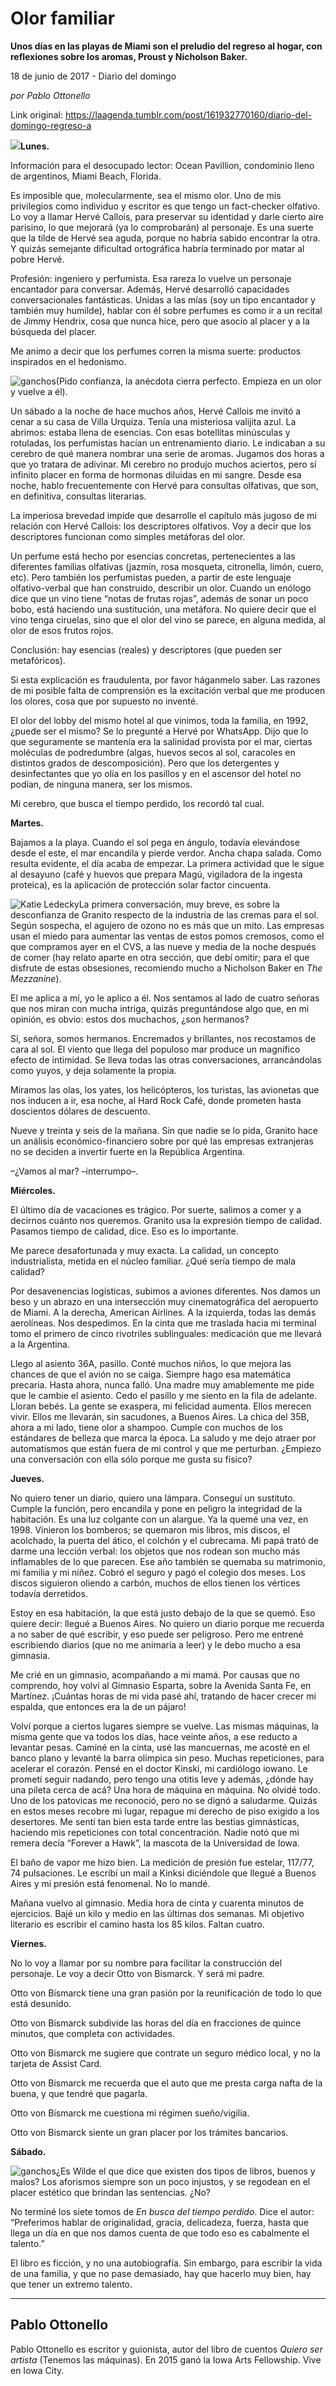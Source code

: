 # Olor familiar

**Unos días en las playas de Miami son el preludio del regreso al hogar, con reflexiones sobre los aromas, Proust y Nicholson Baker.**

18 de junio de 2017 - Diario del domingo

_por Pablo Ottonello_

Link original: https://laagenda.tumblr.com/post/161932770160/diario-del-domingo-regreso-a

![](https://64.media.tumblr.com/b1b11677e318cf276352f3f04e1d7e5b/tumblr_inline_pk1kzhd64f1t6q87u_500.jpg)**Lunes.**

Información para el desocupado lector: Ocean Pavillion, condominio lleno de argentinos, Miami Beach, Florida. 

Es imposible que, molecularmente, sea el mismo olor. Uno de mis privilegios como individuo y escritor es que tengo un fact-checker olfativo. Lo voy a llamar Hervé Callois, para preservar su identidad y darle cierto aire parisino, lo que mejorará (ya lo comprobarán) al personaje. Es una suerte que la tilde de Hervé sea aguda, porque no habría sabido encontrar la otra. Y quizás semejante dificultad ortográfica habría terminado por matar al pobre Hervé. 

Profesión: ingeniero y perfumista. Esa rareza lo vuelve un personaje encantador para conversar. Además, Hervé desarrolló capacidades conversacionales fantásticas. Unidas a las mías (soy un tipo encantador y también muy humilde), hablar con él sobre perfumes es como ir a un recital de Jimmy Hendrix, cosa que nunca hice, pero que asocio al placer y a la búsqueda del placer. 

Me animo a decir que los perfumes corren la misma suerte: productos inspirados en el hedonismo. 

![ganchos](https://64.media.tumblr.com/b1b11677e318cf276352f3f04e1d7e5b/tumblr_inline_pk1kzhd64f1t6q87u_500.jpg)(Pido confianza, la anécdota cierra perfecto. Empieza en un olor y vuelve a él). 

Un sábado a la noche de hace muchos años, Hervé Callois me invitó a cenar a su casa de Villa Urquiza. Tenía una misteriosa valijita azul. La abrimos: estaba llena de esencias. Con esas botellitas minúsculas y rotuladas, los perfumistas hacían un entrenamiento diario. Le indicaban a su cerebro de qué manera nombrar una serie de aromas. Jugamos dos horas a que yo tratara de adivinar. Mi cerebro no produjo muchos aciertos, pero sí infinito placer en forma de hormonas diluidas en mi sangre. Desde esa noche, hablo frecuentemente con Hervé para consultas olfativas, que son, en definitiva, consultas literarias. 

La imperiosa brevedad impide que desarrolle el capítulo más jugoso de mi relación con Hervé Callois: los descriptores olfativos. Voy a decir que los descriptores funcionan como simples metáforas del olor. 

Un perfume está hecho por esencias concretas, pertenecientes a las diferentes familias olfativas (jazmín, rosa mosqueta, citronella, limón, cuero, etc). Pero también los perfumistas pueden, a partir de este lenguaje olfativo-verbal que han construido, describir un olor. Cuando un enólogo dice que un vino tiene “notas de frutas rojas”, además de sonar un poco bobo, está haciendo una sustitución, una metáfora. No quiere decir que el vino tenga ciruelas, sino que el olor del vino se parece, en alguna medida, al olor de esos frutos rojos. 

Conclusión: hay esencias (reales) y descriptores (que pueden ser metafóricos). 

Si esta explicación es fraudulenta, por favor háganmelo saber. Las razones de mi posible falta de comprensión es la excitación verbal que me producen los olores, cosa que por supuesto no inventé. 

El olor del lobby del mismo hotel al que vinimos, toda la familia, en 1992, ¿puede ser el mismo? Se lo pregunté a Hervé por WhatsApp. Dijo que lo que seguramente se mantenía era la salinidad provista por el mar, ciertas moléculas de podredumbre (algas, huevos secos al sol, caracoles en distintos grados de descomposición). Pero que los detergentes y desinfectantes que yo olía en los pasillos y en el ascensor del hotel no podían, de ninguna manera, ser los mismos. 

Mi cerebro, que busca el tiempo perdido, los recordó tal cual. 

  
**Martes.**

Bajamos a la playa. Cuando el sol pega en ángulo, todavía elevándose desde el este, el mar encandila y pierde verdor. Ancha chapa salada. Como resulta evidente, el día acaba de empezar. La primera actividad que le sigue al desayuno (café y huevos que prepara Magú, vigiladora de la ingesta proteica), es la aplicación de protección solar factor cincuenta. 

![Katie Ledecky](https://64.media.tumblr.com/22aad7047658320020727bc331030a7c/tumblr_inline_pk1kziPAeG1t6q87u_250.jpg)La primera conversación, muy breve, es sobre la desconfianza de Granito respecto de la industria de las cremas para el sol. Según sospecha, el agujero de ozono no es más que un mito. Las empresas usan el miedo para aumentar las ventas de estos pomos cremosos, como el que compramos ayer en el CVS, a las nueve y media de la noche después de comer (hay relato aparte en otra sección, que debí omitir; para el que disfrute de estas obsesiones, recomiendo mucho a Nicholson Baker en *The Mezzanine*).

El me aplica a mí, yo le aplico a él. Nos sentamos al lado de cuatro señoras que nos miran con mucha intriga, quizás preguntándose algo que, en mi opinión, es obvio: estos dos muchachos, ¿son hermanos? 

Sí, señora, somos hermanos. Encremados y brillantes, nos recostamos de cara al sol. El viento que llega del populoso mar produce un magnífico efecto de intimidad. Se lleva todas las otras conversaciones, arrancándolas como yuyos, y deja solamente la propia. 

Miramos las olas, los yates, los helicópteros, los turistas, las avionetas que nos inducen a ir, esa noche, al Hard Rock Café, donde prometen hasta doscientos dólares de descuento. 

Nueve y treinta y seis de la mañana. Sin que nadie se lo pida, Granito hace un análisis económico-financiero sobre por qué las empresas extranjeras no se deciden a invertir fuerte en la República Argentina. 

–¿Vamos al mar? –interrumpo–. 

  
**Miércoles.**

El último día de vacaciones es trágico. Por suerte, salimos a comer y a decirnos cuánto nos queremos. Granito usa la expresión tiempo de calidad. Pasamos tiempo de calidad, dice. Eso es lo importante. 

Me parece desafortunada y muy exacta. La calidad, un concepto industrialista, metida en el núcleo familiar. ¿Qué sería tiempo de mala calidad? 

Por desavenencias logísticas, subimos a aviones diferentes. Nos damos un beso y un abrazo en una intersección muy cinematográfica del aeropuerto de Miami. A la derecha, American Airlines. A la izquierda, todas las demás aerolíneas. Nos despedimos. En la cinta que me traslada hacia mi terminal tomo el primero de cinco rivotriles sublinguales: medicación que me llevará a la Argentina. 

Llego al asiento 36A, pasillo. Conté muchos niños, lo que mejora las chances de que el avión no se caiga. Siempre hago esa matemática precaria. Hasta ahora, nunca falló. Una madre muy amablemente me pide que le cambie el asiento. Cedo el pasillo y me siento en la fila de adelante. Lloran bebés. La gente se exaspera, mi felicidad aumenta. Ellos merecen vivir. Ellos me llevarán, sin sacudones, a Buenos Aires. La chica del 35B, ahora a mi lado, tiene olor a shampoo. Cumple con muchos de los estándares de belleza que marca la época. La saludo y me dejo atraer por automatismos que están fuera de mi control y que me perturban. ¿Empiezo una conversación con ella sólo porque me gusta su físico? 

  
**Jueves.**

No quiero tener un diario, quiero una lámpara. Conseguí un sustituto. Cumple la función, pero encandila y pone en peligro la integridad de la habitación. Es una luz colgante con un alargue. Ya la quemé una vez, en 1998. Vinieron los bomberos; se quemaron mis libros, mis discos, el acolchado, la puerta del ático, el colchón y el cubrecama. Mi papá trató de darme una lección verbal: los objetos que nos rodean son mucho más inflamables de lo que parecen. Ese año también se quemaba su matrimonio, mi familia y mi niñez. Cobró el seguro y pagó el colegio dos meses. Los discos siguieron oliendo a carbón, muchos de ellos tienen los vértices todavía derretidos. 

Estoy en esa habitación, la que está justo debajo de la que se quemó. Eso quiere decir: llegué a Buenos Aires. No quiero un diario porque me recuerda a no saber de qué escribir, y eso puede ser peligroso. Pero me entrené escribiendo diarios (que no me animaría a leer) y le debo mucho a esa gimnasia. 

Me crié en un gimnasio, acompañando a mi mamá. Por causas que no comprendo, hoy volví al Gimnasio Esparta, sobre la Avenida Santa Fe, en Martínez. ¡Cuántas horas de mi vida pasé ahí, tratando de hacer crecer mi espalda, que entonces era la de un pájaro! 

Volví porque a ciertos lugares siempre se vuelve. Las mismas máquinas, la misma gente que va todos los días, hace veinte años, a ese reducto a levantar pesas. Caminé en la cinta, usé las mancuernas, me acosté en el banco plano y levanté la barra olímpica sin peso. Muchas repeticiones, para acelerar el corazón. Pensé en el doctor Kinski, mi cardiólogo iowano. Le prometí seguir nadando, pero tengo una otitis leve y además, ¿dónde hay una pileta cerca de acá? Una hora de máquina en máquina. No olvidé todo. Uno de los patovicas me reconoció, pero no se dignó a saludarme. Quizás en estos meses recobre mi lugar, repague mi derecho de piso exigido a los desertores. Me sentí tan bien esta tarde entre las bestias gimnásticas, haciendo mis repeticiones con total concentración. Nadie notó que mi remera decía “Forever a Hawk”, la mascota de la Universidad de Iowa. 

El baño de vapor me hizo bien. La medición de presión fue estelar, 117/77, 74 pulsaciones. Le escribí un mail a Kinksi diciéndole que llegué a Buenos Aires y mi presión está fenomenal. No lo mandé. 

Mañana vuelvo al gimnasio. Media hora de cinta y cuarenta minutos de ejercicios. Bajé un kilo y medio en las últimas dos semanas. Mi objetivo literario es escribir el camino hasta los 85 kilos. Faltan cuatro. 

  
**Viernes.**

No lo voy a llamar por su nombre para facilitar la construcción del personaje. Le voy a decir Otto von Bismarck. Y será mi padre. 

Otto von Bismarck tiene una gran pasión por la reunificación de todo lo que está desunido. 

Otto von Bismarck subdivide las horas del día en fracciones de quince minutos, que completa con actividades. 

Otto von Bismarck me sugiere que contrate un seguro médico local, y no la tarjeta de Assist Card. 

Otto von Bismarck me recuerda que el auto que me presta carga nafta de la buena, y que tendré que pagarla. 

Otto von Bismarck me cuestiona mi régimen sueño/vigilia. 

Otto von Bismarck siente un gran placer por los trámites bancarios. 

  
**Sábado.**

![ganchos](https://64.media.tumblr.com/9ad7b9054bd61792abddfa9e13efdb2e/tumblr_inline_pk1kzifsyx1t6q87u_500.jpg)¿Es Wilde el que dice que existen dos tipos de libros, buenos y malos? Los aforismos siempre son un poco injustos, y se regodean en el placer estético que brindan las sentencias. ¿No? 

No terminé los siete tomos de *En busca del tiempo perdido*. Dice el autor: “Preferimos hablar de originalidad, gracia, delicadeza, fuerza, hasta que llega un día en que nos damos cuenta de que todo eso es cabalmente el talento.” 

El libro es ficción, y no una autobiografía. Sin embargo, para escribir la vida de una familia, y que no pase demasiado, hay que hacerlo muy bien, hay que tener un extremo talento. 

  




---

 Pablo Ottonello
----------------

 Pablo Ottonello es escritor y guionista, autor del libro de cuentos *Quiero ser artista* (Tenemos las máquinas). En 2015 ganó la Iowa Arts Fellowship. Vive en Iowa City. 

